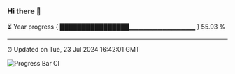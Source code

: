 ### Hi there 👋

⏳ Year progress { ████████████████▁▁▁▁▁▁▁▁▁▁▁▁▁▁ } 55.93 %

---

⏰ Updated on Tue, 23 Jul 2024 16:42:01 GMT

![Progress Bar CI](https://github.com/IshwaranRudhara/GIT-ACTION/workflows/Progress%20Bar%20CI/badge.svg)

